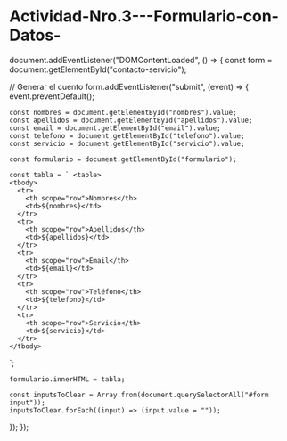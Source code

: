 # Actividad-Nro.3---Formulario-con-Datos-


document.addEventListener("DOMContentLoaded", () => {
  const form = document.getElementById("contacto-servicio");

  // Generar el cuento
  form.addEventListener("submit", (event) => {
    event.preventDefault();

    const nombres = document.getElementById("nombres").value;
    const apellidos = document.getElementById("apellidos").value;
    const email = document.getElementById("email").value;
    const telefono = document.getElementById("telefono").value;
    const servicio = document.getElementById("servicio").value;

    const formulario = document.getElementById("formulario");

    const tabla = ` <table>
    <tbody>
      <tr>
        <th scope="row">Nombres</th>
        <td>${nombres}</td>
      </tr>
      <tr>
        <th scope="row">Apellidos</th>
        <td>${apellidos}</td>
      </tr>
      <tr>
        <th scope="row">Email</th>
        <td>${email}</td>
      </tr>
      <tr>
        <th scope="row">Teléfono</th>
        <td>${telefono}</td>
      </tr>
      <tr>
        <th scope="row">Servicio</th>
        <td>${servicio}</td>
      </tr>
    </tbody>
  </table>`;

    formulario.innerHTML = tabla;

    const inputsToClear = Array.from(document.querySelectorAll("#form input"));
    inputsToClear.forEach((input) => (input.value = ""));
  });
});
